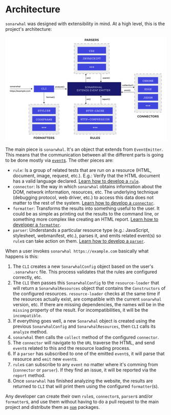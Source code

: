 # Architecture

`sonarwhal` was designed with extensibility in mind. At a high level, this is
the project's architecture:

[![sonarwhal's architecture](images/architecture.svg)](images/architecture.svg)

The main piece is `sonarwhal`. It's an object that extends from `EventEmitter`.
This means that the communication between all the different parts is going to
be done mostly via [`event`s][events]. The other pieces are:

* `rule`: Is a group of related tests that are run on a resource (HTML,
  document, image, request, etc.). E.g.: Verify that the HTML document has a
  valid language declared.
  [Learn how to develop a `rule`][new rule].
* `connector`: Is the way in which `sonarwhal` obtains information about the
  DOM, network information, resources, etc. The underlying technique (debugging
  protocol, web driver, etc.) to access this data does not matter to the rest
  of the system.
  [Learn how to develop a `connector`][new connector].
* `formatter`: Transforms the results into something useful to the user. It
  could be as simple as printing out the results to the command line, or
  something more complex like creating an HTML report.
  [Learn how to developer a `formatter`][new formatter].
* `parser`: Understands a particular resource type (e.g.: JavaScript,
  stylesheet, webmanifest, etc.), parses it, and emits related event(s) so
  `rule`s can take action on them.
  [Learn how to develop a `parser`][new parser].

When a user invokes `sonarwhal https://example.com` basically what happens is
this:

1. The `CLI` creates a new `SonarwhalConfig` object based on the user's
   `.sonarwharc` file. This process validates that the rules are configured
   correctly, etc.
1. The `CLI` then passes this `SonarwhalConfig` to the `resource-loader` that
   will return a `SonarwhalResources` object that contains the `Constructors`
   of the configured resources. `resource-loader` checks at the same time if
   the resources actually exist, are compatible with the current `sonarwhal`
   version, etc. If there are missing dependencies, the names will be in the
   `missing` property of the result. For incompatibilities, it will be the
   `incompatible`.
1. If everything goes well, a new `Sonarwhal` object is created using the
   previous `SonarwhalConfig` and `SonarwhalResources`, then `CLI` calls its
   `analyze` method.
1. `sonarwhal` then calls the `collect` method of the configured `connector`.
1. The `connector` will navigate to the `URL` traverse the HTML, and send
   `event`s related to this and the resource loading process.
1. If a `parser` has subscribed to one of the emitted `event`s, it will parse
   that resource and `emit` new `event`s.
1. `rule`s can subscribe to any `event` no matter where it's comming from
   (`connector` or `parser`). If they find an issue, it will be reported via the
   `report` method.
1. Once `sonarwhal` has finished analyzing the website, the results are returned
   to `CLI` that will print them using the configured `formatter`(s).

Any developer can create their own `rule`s, `connector`s, `parser`s
and/or `formatter`s, and use them without having to do a pull request to
the main project and distribute them as [`npm`][npm] packages.

<!-- Link labels: -->

[events]: ./events.md
[new connector]: ../how-to/connector.md
[new formatter]:../how-to/formatter.md
[new parser]: ../how-to/parser.md
[new rule]: ../how-to/rule.md
[npm]: https://www.npmjs.com/
[typescript]: https://www.typescriptlang.org/
